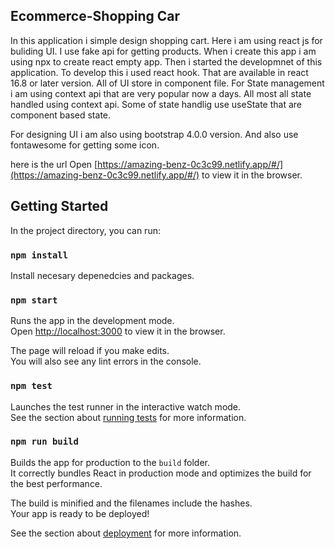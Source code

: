 ## Ecommerce-Shopping Car

In this application i simple design shopping cart. Here i am using react js for buliding UI. I use fake api for getting products. When i create this app i am using npx to create react empty app. Then i started the developmnet of this application. To develop this i used react hook. That are available in react 16.8 or later version. All of UI store in component file. For State management i am using context api that are very popular now a days. All most all state handled using context api. Some of state handlig use useState that are component based state.

For designing UI i am also using bootstrap 4.0.0 version. And also use fontawesome for getting some icon. 

here is the url Open [https://amazing-benz-0c3c99.netlify.app/#/](https://amazing-benz-0c3c99.netlify.app/#/) to view it in the browser.


## Getting Started

In the project directory, you can run:

### `npm install`

Install necesary depenedcies and packages.

### `npm start`

Runs the app in the development mode.\
Open [http://localhost:3000](http://localhost:3000) to view it in the browser.

The page will reload if you make edits.\
You will also see any lint errors in the console.

### `npm test`

Launches the test runner in the interactive watch mode.\
See the section about [running tests](https://facebook.github.io/create-react-app/docs/running-tests) for more information.

### `npm run build`

Builds the app for production to the `build` folder.\
It correctly bundles React in production mode and optimizes the build for the best performance.

The build is minified and the filenames include the hashes.\
Your app is ready to be deployed!

See the section about [deployment](https://facebook.github.io/create-react-app/docs/deployment) for more information.

